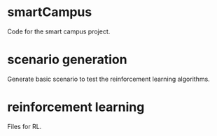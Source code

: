 # smartCampus
Code for the smart campus project.

# scenario generation
Generate basic scenario to test the reinforcement learning algorithms.

# reinforcement learning
Files for RL.
